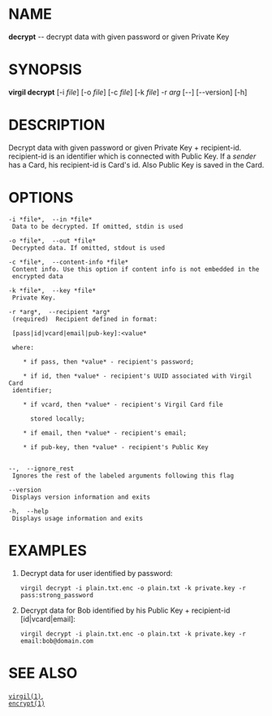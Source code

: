 NAME
====

**decrypt** -- decrypt data with given password or given Private Key

SYNOPSIS
========

**virgil decrypt** \[-i *file*\] \[-o *file*\] \[-c *file*\] \[-k
*file*\] -r *arg* \[--\] \[--version\] \[-h\]

DESCRIPTION
===========

Decrypt data with given password or given Private Key + recipient-id.
recipient-id is an identifier which is connected with Public Key. If a
*sender* has a Card, his recipient-id is Card's id. Also Public Key is
saved in the Card.

OPTIONS
=======

    -i *file*,  --in *file*
     Data to be decrypted. If omitted, stdin is used

    -o *file*,  --out *file*
     Decrypted data. If omitted, stdout is used

    -c *file*,  --content-info *file*
     Content info. Use this option if content info is not embedded in the
     encrypted data

    -k *file*,  --key *file*
     Private Key.

    -r *arg*,  --recipient *arg*
     (required)  Recipient defined in format:

     [pass|id|vcard|email|pub-key]:<value*

     where:

        * if pass, then *value* - recipient's password;

        * if id, then *value* - recipient's UUID associated with Virgil Card
     identifier;

        * if vcard, then *value* - recipient's Virgil Card file

          stored locally;

        * if email, then *value* - recipient's email;

        * if pub-key, then *value* - recipient's Public Key


    --,  --ignore_rest
     Ignores the rest of the labeled arguments following this flag

    --version
     Displays version information and exits

    -h,  --help
     Displays usage information and exits

EXAMPLES
========

1.  Decrypt data for user identified by password:

        virgil decrypt -i plain.txt.enc -o plain.txt -k private.key -r pass:strong_password

2.  Decrypt data for Bob identified by his Public Key + recipient-id
    \[id|vcard|email\]:

        virgil decrypt -i plain.txt.enc -o plain.txt -k private.key -r email:bob@domain.com

SEE ALSO
========

[`virgil(1)`](../markdown/virgil.1.md),  
[`encrypt(1)`](../markdown/encrypt.1.md)
